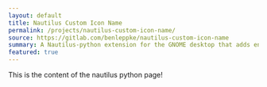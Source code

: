 ```yaml
---
layout: default
title: Nautilus Custom Icon Name
permalink: /projects/nautilus-custom-icon-name/
source: https://gitlab.com/benleppke/nautilus-custom-icon-name
summary: A Nautilus-python extension for the GNOME desktop that adds enhancements for custom folder icons.
featured: true
---
```


This is the content of the nautilus python page!
